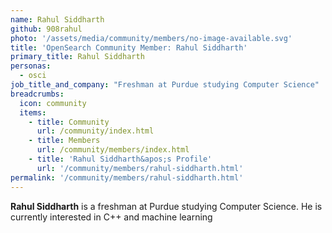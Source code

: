 ```yaml
---
name: Rahul Siddharth
github: 908rahul
photo: '/assets/media/community/members/no-image-available.svg'
title: 'OpenSearch Community Member: Rahul Siddharth'
primary_title: Rahul Siddharth
personas:
  - osci
job_title_and_company: "Freshman at Purdue studying Computer Science"
breadcrumbs:
  icon: community
  items:
    - title: Community
      url: /community/index.html
    - title: Members
      url: /community/members/index.html
    - title: 'Rahul Siddharth&apos;s Profile'
      url: '/community/members/rahul-siddharth.html'
permalink: '/community/members/rahul-siddharth.html'
---
```


**Rahul Siddharth** is a freshman at Purdue studying Computer Science. He is currently interested in C++ and machine learning